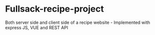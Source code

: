 # Fullsack-recipe-project
Both server side and client side of a recipe website - Implemented with express JS, VUE and REST API
